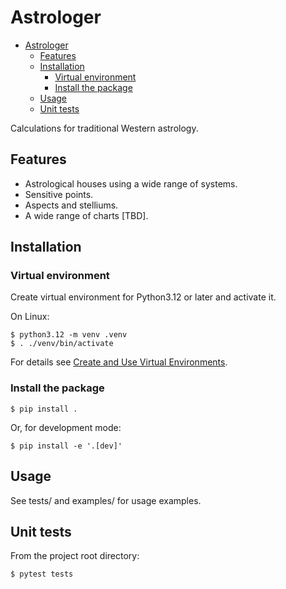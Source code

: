 # Astrologer

- [Astrologer](#astrologer)
  - [Features](#features)
  - [Installation](#installation)
    - [Virtual environment](#virtual-environment)
    - [Install the package](#install-the-package)
  - [Usage](#usage)
  - [Unit tests](#unit-tests)


Calculations for traditional Western astrology.

## Features


* Astrological houses using a wide range of systems.
* Sensitive points.
* Aspects and stelliums.
* A wide range of charts [TBD]. 


## Installation

### Virtual environment

Create virtual environment for Python3.12 or later and activate it.

On Linux:

```console
$ python3.12 -m venv .venv
$ . ./venv/bin/activate
```

For details see [Create and Use Virtual Environments](https://packaging.python.org/en/latest/guides/installing-using-pip-and-virtual-environments/#create-and-use-virtual-environments).


### Install the package

```console
$ pip install .
```

Or, for development mode:

```console
$ pip install -e '.[dev]'
```

## Usage

See tests/ and examples/ for usage examples.

## Unit tests

From the project root directory:

```console
$ pytest tests
```

